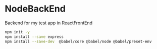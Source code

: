 # NodeBackEnd
Backend for my test app in ReactFrontEnd

```sh
npm init -y
npm install --save express
npm install --save-dev  @babel/core @babel/node @babel/preset-env 
```
